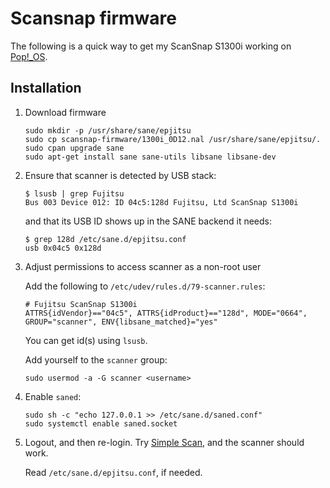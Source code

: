 # Scansnap firmware

The following is a quick way to get my ScanSnap S1300i working on [Pop!_OS](https://pop.system76.com/).

## Installation

1. Download firmware

    ```
    sudo mkdir -p /usr/share/sane/epjitsu
    sudo cp scansnap-firmware/1300i_0D12.nal /usr/share/sane/epjitsu/.
    sudo cpan upgrade sane
    sudo apt-get install sane sane-utils libsane libsane-dev
    ```

2. Ensure that scanner is detected by USB stack:

    ```
    $ lsusb | grep Fujitsu
    Bus 003 Device 012: ID 04c5:128d Fujitsu, Ltd ScanSnap S1300i
    ```

    and that its USB ID shows up in the SANE backend it needs:

    ```
    $ grep 128d /etc/sane.d/epjitsu.conf
    usb 0x04c5 0x128d
    ```

3. Adjust permissions to access scanner as a non-root user

    Add the following to `/etc/udev/rules.d/79-scanner.rules`:

    ```
    # Fujitsu ScanSnap S1300i
    ATTRS{idVendor}=="04c5", ATTRS{idProduct}=="128d", MODE="0664", GROUP="scanner", ENV{libsane_matched}="yes"
    ```

    You can get id(s) using `lsusb`.

    Add yourself to the `scanner` group:

    ```
    sudo usermod -a -G scanner <username>
    ```

4. Enable `saned`:

    ```
    sudo sh -c "echo 127.0.0.1 >> /etc/sane.d/saned.conf"
    sudo systemctl enable saned.socket
    ```

5. Logout, and then re-login. Try [Simple Scan](https://launchpad.net/simple-scan), and the scanner should work. 

    Read `/etc/sane.d/epjitsu.conf`, if needed.
